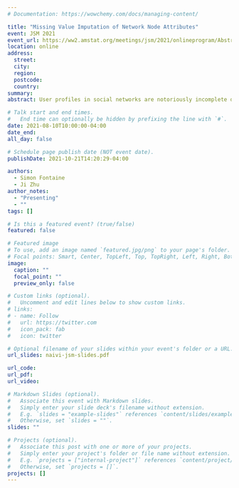 ```yaml
---
# Documentation: https://wowchemy.com/docs/managing-content/

title: "Missing Value Imputation of Network Node Attributes"
event: JSM 2021
event_url: https://ww2.amstat.org/meetings/jsm/2021/onlineprogram/AbstractDetails.cfm?abstractid=318894 
location: online
address:
  street:
  city:
  region:
  postcode:
  country:
summary: 
abstract: User profiles in social networks are notoriously incomplete due to self-reporting; predicting or imputing these missing values is often of paramount importance. While missing value imputation has been widely studied in the context of standard data matrices, the network with node attributes case remains fairly unexplored. In particular, using all available information, observed node attributes and edges, should improve on using only the observed attributes, provided some association between attributes and edges. We propose a novel imputation method based on a joint latent space model that allows information between the network adjacency matrix and node attributes to be shared. Additionally, we propose an extension to non-ignorable missing values by directly modeling the missingness process. Using variational inference, we obtain approximate posteriors for the latent variables enabling predictive distributions for the missing values and further allowing assessment of missingness patterns. Numerical experiments, on both simulated and real-world networks, show that our proposed method improves on multiple imputation using only the nodes attributes.

# Talk start and end times.
#   End time can optionally be hidden by prefixing the line with `#`.
date: 2021-08-10T10:00:00-04:00
date_end:  
all_day: false

# Schedule page publish date (NOT event date).
publishDate: 2021-10-21T14:20:29-04:00

authors: 
  - Simon Fontaine
  - Ji Zhu
author_notes:
  - "Presenting"
  - ""
tags: []

# Is this a featured event? (true/false)
featured: false

# Featured image
# To use, add an image named `featured.jpg/png` to your page's folder. 
# Focal points: Smart, Center, TopLeft, Top, TopRight, Left, Right, BottomLeft, Bottom, BottomRight.
image:
  caption: ""
  focal_point: ""
  preview_only: false

# Custom links (optional).
#   Uncomment and edit lines below to show custom links.
# links:
# - name: Follow
#   url: https://twitter.com
#   icon_pack: fab
#   icon: twitter

# Optional filename of your slides within your event's folder or a URL.
url_slides: naivi-jsm-slides.pdf

url_code:
url_pdf:
url_video:

# Markdown Slides (optional).
#   Associate this event with Markdown slides.
#   Simply enter your slide deck's filename without extension.
#   E.g. `slides = "example-slides"` references `content/slides/example-slides.md`.
#   Otherwise, set `slides = ""`.
slides: ""

# Projects (optional).
#   Associate this post with one or more of your projects.
#   Simply enter your project's folder or file name without extension.
#   E.g. `projects = ["internal-project"]` references `content/project/deep-learning/index.md`.
#   Otherwise, set `projects = []`.
projects: []
---
```



